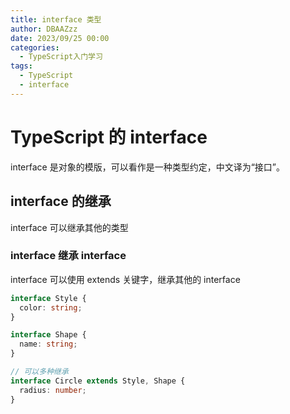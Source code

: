 ```yaml
---
title: interface 类型
author: DBAAZzz
date: 2023/09/25 00:00
categories:
  - TypeScript入门学习
tags:
  - TypeScript
  - interface
---
```


# TypeScript 的 interface

interface 是对象的模版，可以看作是一种类型约定，中文译为“接口”。

## interface 的继承

interface 可以继承其他的类型

### interface 继承 interface

interface 可以使用 extends 关键字，继承其他的 interface

```ts
interface Style {
  color: string;
}

interface Shape {
  name: string;
}

// 可以多种继承
interface Circle extends Style, Shape {
  radius: number;
}
```
